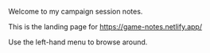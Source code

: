 Welcome to my campaign session notes.

This is the landing page for https://game-notes.netlify.app/

Use the left-hand menu to browse around.